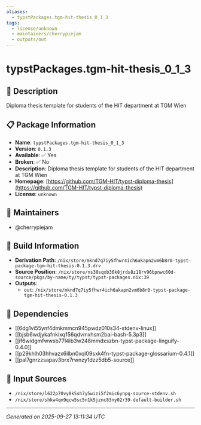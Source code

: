 ```yaml
---
aliases:
  - typstPackages.tgm-hit-thesis_0_1_3
tags:
  - license/unknown
  - maintainers/cherrypiejam
  - outputs/out
---
```


# typstPackages.tgm-hit-thesis_0_1_3

## 📝 Description

Diploma thesis template for students of the HIT department at TGM Wien

## 📋 Package Information

- **Name**: `typstPackages.tgm-hit-thesis_0_1_3`
- **Version**: `0.1.3`
- **Available**: ✅ Yes
- **Broken**: ✅ No
- **Description**: Diploma thesis template for students of the HIT department at TGM Wien
- **Homepage**: [https://github.com/TGM-HIT/typst-diploma-thesis](https://github.com/TGM-HIT/typst-diploma-thesis)
- **License**: `unknown`
## 👥 Maintainers

- @cherrypiejam


## 🔧 Build Information

- **Derivation Path**: `/nix/store/mknd7q7iy5fhwr4ich6akapn2vm6b8r0-typst-package-tgm-hit-thesis-0.1.3.drv`
- **Source Position**: `/nix/store/ns30sqxb36k8jrds8z18rv96bpnwc60d-source/pkgs/by-name/ty/typst/typst-packages.nix:39`
- **Outputs**:
  - `out`:  `/nix/store/mknd7q7iy5fhwr4ich6akapn2vm6b8r0-typst-package-tgm-hit-thesis-0.1.3`

## 🔗 Dependencies

- [[6dg1vi55ynf4dmkmmcn945pwdz010s34-stdenv-linux]]
- [[bjsb6wdjykafnkixq156qdvmxhsm2bai-bash-5.3p3]]
- [[if6widgmfwwsb77l4ib3w248mmdxszbn-typst-package-linguify-0.4.0]]
- [[p29khlh03hhvazx6ilbn0xql09sxk4fn-typst-package-glossarium-0.4.1]]
- [[pal7gnrzzsapav3brx7rwnzy1dzz5db5-source]]

## 📁 Input Sources

- `/nix/store/l622p70vy8k5sh7y5wizi5f2mic6ynpg-source-stdenv.sh`
- `/nix/store/shkw4qm9qcw5sc5n1k5jznc83ny02r39-default-builder.sh`

---
*Generated on 2025-09-27 13:11:34 UTC*

